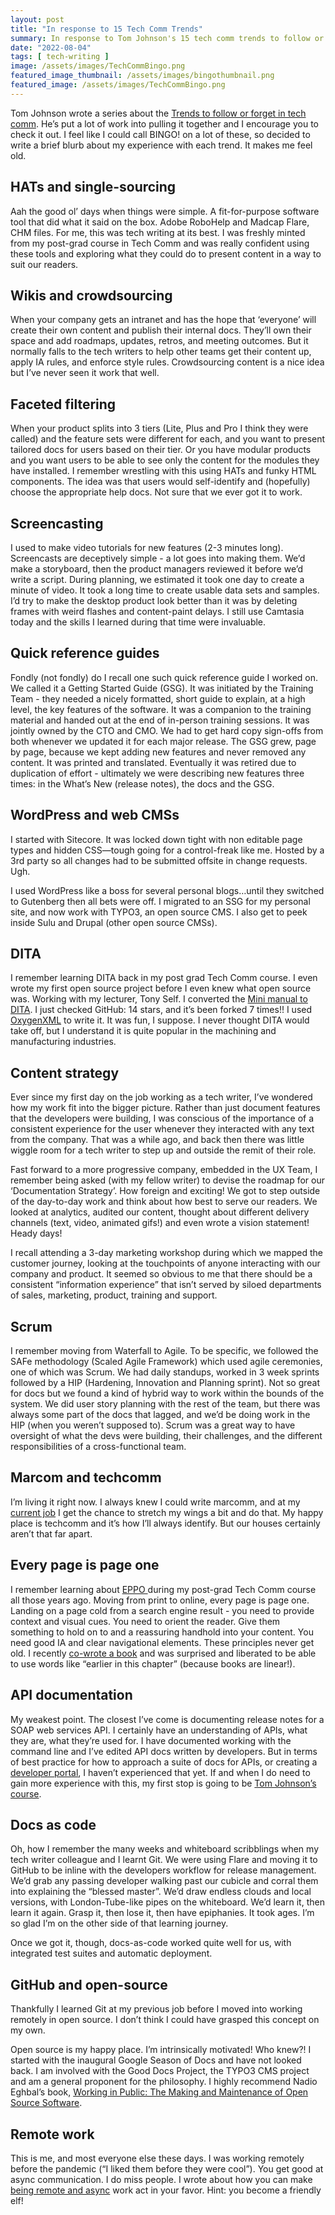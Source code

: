 ```yaml
---
layout: post
title: "In response to 15 Tech Comm Trends"
summary: In response to Tom Johnson's 15 tech comm trends to follow or forget. 
date: "2022-08-04"
tags: [ tech-writing ]
image: /assets/images/TechCommBingo.png
featured_image_thumbnail: /assets/images/bingothumbnail.png
featured_image: /assets/images/TechCommBingo.png
---
```



Tom Johnson wrote a series about the [Trends to follow or forget in tech comm](https://idratherbewriting.com/trends/trends-to-follow-or-forget-intro.html). He’s put a lot of work into pulling it together and I encourage you to check it out. I feel like I could call BINGO! on a lot of these, so decided to write a brief blurb about my experience with each trend. It makes me feel old.


## HATs and single-sourcing

Aah the good ol’ days when things were simple. A fit-for-purpose software tool that did what it said on the box. Adobe RoboHelp and Madcap Flare, CHM files. For me, this was tech writing at its best. I was freshly minted from my post-grad course in Tech Comm and was really confident using these tools and exploring what they could do to present content in a way to suit our readers.


## Wikis and crowdsourcing

When your company gets an intranet and has the hope that ‘everyone’ will create their own content and publish their internal docs. They’ll own their space and add roadmaps, updates, retros, and meeting outcomes. But it normally falls to the tech writers to help other teams get their content up, apply IA rules, and enforce style rules. Crowdsourcing content is a nice idea but I’ve never seen it work that well. 


## Faceted filtering

When your product splits into 3 tiers (Lite, Plus and Pro I think they were called) and the feature sets were different for each, and you want to present tailored docs for users based on their tier. Or you have modular products and you want users to be able to see only the content for the modules they have installed. I remember wrestling with this using HATs and funky HTML components. The idea was that users would self-identify and (hopefully) choose the appropriate help docs. Not sure that we ever got it to work. 


## Screencasting

I used to make video tutorials for new features (2-3 minutes long). Screencasts are deceptively simple - a lot goes into making them. We’d make a storyboard, then the product managers reviewed it before we’d write a script. During planning, we estimated it took one day to create a minute of video. It took a long time to create usable data sets and samples. I’d try to make the desktop product look better than it was by deleting frames with weird flashes and content-paint delays. I still use Camtasia today and the skills I learned during that time were invaluable.


## Quick reference guides

Fondly (not fondly) do I recall one such quick reference guide I worked on. We called it a Getting Started Guide (GSG). It was initiated by the Training Team - they needed a nicely formatted, short guide to explain, at a high level, the key features of the software. It was a companion to the training material and handed out at the end of in-person training sessions. It was jointly owned by the CTO and CMO. We had to get hard copy sign-offs from both whenever we updated it for each major release. The GSG grew, page by page, because we kept adding new features and never removed any content. It was printed and translated. Eventually it was retired due to duplication of effort - ultimately we were describing new features three times: in the What’s New (release notes), the docs and the GSG. 


## WordPress and web CMSs

I started with Sitecore. It was locked down tight with non editable page types and hidden CSS—tough going for a control-freak like me. Hosted by a 3rd party so all changes had to be submitted offsite in change requests. Ugh.

I used WordPress like a boss for several personal blogs…until they switched to Gutenberg then all bets were off. I migrated to an SSG for my personal site, and now work with TYPO3, an open source CMS. I also get to peek inside Sulu and Drupal (other open source CMSs).


## DITA

I remember learning DITA back in my post grad Tech Comm course. I even wrote my first open source project before I even knew what open source was. Working with my lecturer, Tony Self. I converted the [Mini manual to DITA](https://github.com/flicstar/DITA-Mini-Manual). I just checked GitHub: 14 stars, and it’s been forked 7 times!! I used [OxygenXML](https://www.oxygenxml.com/) to write it. It was fun, I suppose. I never thought DITA would take off, but I understand it is quite popular in the machining and manufacturing industries.


## Content strategy

Ever since my first day on the job working as a tech writer, I’ve wondered how my work fit into the bigger picture. Rather than just document features that the developers were building, I was conscious of the importance of a consistent experience for the user whenever they interacted with any text from the company. That was a while ago, and back then there was little wiggle room for a tech writer to step up and outside the remit of their role. 

Fast forward to a more progressive company, embedded in the UX Team, I remember being asked (with my fellow writer) to devise the roadmap for our ‘Documentation Strategy’. How foreign and exciting! We got to step outside of the day-to-day work and think about how best to serve our readers. We looked at analytics, audited our content, thought about different delivery channels (text, video, animated gifs!) and even wrote a vision statement! Heady days! 

I recall attending a 3-day marketing workshop during which we mapped the customer journey, looking at the touchpoints of anyone interacting with our company and product. It seemed so obvious to me that there should be a consistent “information experience” that isn’t served by siloed departments of sales, marketing, product, training and support. 


## Scrum

I remember moving from Waterfall to Agile. To be specific, we followed the SAFe methodology (Scaled Agile Framework) which used agile ceremonies, one of which was Scrum. We had daily standups, worked in 3 week sprints followed by a HIP (Hardening, Innovation and Planning sprint). Not so great for docs but we found a kind of hybrid way to work within the bounds of the system. We did user story planning with the rest of the team, but there was always some part of the docs that lagged, and we’d be doing work in the HIP (when you weren’t supposed to). Scrum was a great way to have oversight of what the devs were building, their challenges, and the different responsibilities of a cross-functional team.


## Marcom and techcomm

I’m living it right now. I always knew I could write marcomm, and at my [current job](https://openstrategypartners.com/) I get the chance to stretch my wings a bit and do that. My happy place is techcomm and it’s how I’ll always identify. But our houses certainly aren’t that far apart. 


## Every page is page one

I remember learning about [EPPO ](https://everypageispageone.com/the-book/)during my post-grad Tech Comm course all those years ago. Moving from print to online, every page is page one. Landing on a page cold from a search engine result - you need to provide context and visual cues. You need to orient the reader. Give them something to hold on to and a reassuring handhold into your content. You need good IA and clear navigational elements. These principles never get old. I recently [co-wrote a book](https://shop.typo3.com/TYPO3-Guidebook/TY10049) and was surprised and liberated to be able to use words like “earlier in this chapter” (because books are linear!).  


## API documentation

My weakest point. The closest I’ve come is documenting release notes for a SOAP web services API. I certainly have an understanding of APIs, what they are, what they’re used for. I have documented working with the command line and I’ve edited API docs written by developers. But in terms of best practice for how to approach a suite of docs for APIs, or creating a [developer portal](https://pronovix.com/developer-portals), I haven’t experienced that yet. If and when I do need to gain more experience with this, my first stop is going to be [Tom Johnson’s course](https://idratherbewriting.com/learnapidoc/).


## Docs as code

Oh, how I remember the many weeks and whiteboard scribblings when my tech writer colleague and I learnt Git. We were using Flare and moving it to GitHub to be inline with the developers workflow for release management. We’d grab any passing developer walking past our cubicle and corral them into explaining the “blessed master”. We’d draw endless clouds and local versions, with London-Tube-like pipes on the whiteboard. We’d learn it, then learn it again. Grasp it, then lose it, then have epiphanies. It took ages. I’m so glad I’m on the other side of that learning journey. 

Once we got it, though, docs-as-code worked quite well for us, with integrated test suites and automatic deployment. 


## GitHub and open-source

Thankfully I learned Git at my previous job before I moved into working remotely in open source. I don’t think I could have grasped this concept on my own.

Open source is my happy place. I’m intrinsically motivated! Who knew?! I started with the inaugural Google Season of Docs and have not looked back. I am involved with the Good Docs Project, the TYPO3 CMS project and am a general proponent for the philosophy. I highly recommend Nadio Eghbal’s book, [Working in Public: The Making and Maintenance of Open Source Software](https://www.goodreads.com/en/book/show/54140556).


## Remote work

This is me, and most everyone else these days. I was working remotely before the pandemic (“I liked them before they were cool”). You get good at async communication. I do miss people. I wrote about how you can make [being remote and async](https://flicstar.hashnode.dev/async-editing) work act in your favor. Hint: you become a friendly elf!
